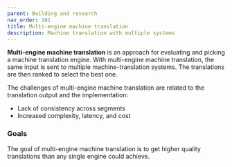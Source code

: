 ```yaml
---
parent: Building and research
nav_order: 161
title: Multi-engine machine translation
description: Machine translation with multiple systems
---
```


**Multi-engine machine translation** is an approach for evaluating and picking a machine translation engine.
With multi-engine machine translation, the same input is sent to multiple machine-translation systems.
The translations are then ranked to select the best one.

The challenges of multi-engine machine translation are related to the translation output and the implementation:
- Lack of consistency across segments
- Increased complexity, latency, and cost


### Goals

The goal of multi-engine machine translation is to get higher quality translations than any single engine could achieve.
